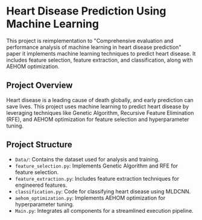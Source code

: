 # Heart Disease Prediction Using Machine Learning

This project is reimplementation to "Comprehensive evaluation and performance analysis of machine learning in heart disease prediction" paper it implements machine learning techniques to predict heart disease. It includes feature selection, feature extraction, and classification, along with AEHOM optimization.

## **Project Overview**
Heart disease is a leading cause of death globally, and early prediction can save lives. This project uses machine learning to predict heart disease by leveraging techniques like Genetic Algorithm, Recursive Feature Elimination (RFE), and AEHOM optimization for feature selection and hyperparameter tuning.

## **Project Structure**
- `Data/`: Contains the dataset used for analysis and training.
- `feature_selection.py`: Implements Genetic Algorithm and RFE for feature selection.
- `feature_extraction.py`: Includes feature extraction techniques for engineered features.
- `classification.py`: Code for classifying heart disease using MLDCNN.
- `aehom_optimization.py`: Implements AEHOM optimization for hyperparameter tuning.
- `Main.py`: Integrates all components for a streamlined execution pipeline.
